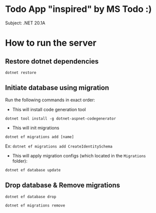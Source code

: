 # Todo App "inspired" by MS Todo :)

Subject: .NET 20.1A

# How to run the server

## Restore dotnet dependencies

`dotnet restore`

## Initiate database using migration

Run the following commands in exact order: 

 - This will install code generation tool

`dotnet tool install -g dotnet-aspnet-codegenerator`
 
 - This will init migrations
 
 `dotnet ef migrations add [name]`
 
 Ex: `dotnet ef migrations add CreateIdentitySchema`
 
 - This will apply migration configs (which located in the `Migrations` folder):
 
`dotnet ef database update`

## Drop database & Remove migrations

`dotnet ef database drop`

`dotnet ef migrations remove`